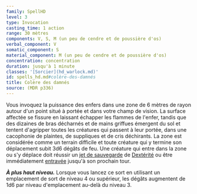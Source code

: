 ```yaml
---
family: SpellHD
level: 3
type: Invocation
casting_time: 1 action
range: 30 mètres
components: V, S, M (un peu de cendre et de poussière d'os)
verbal_component: V
somatic_component: S
material_component: M (un peu de cendre et de poussière d'os)
concentration: concentration
duration: jusqu'à 1 minute
classes: '[Sorcier](hd_warlock.md)'
id: spells_hd.md#colère-des-damnés
title: Colère des damnés
source: (MDR p336)
---
```


Vous invoquez la puissance des enfers dans une zone de 6 mètres de rayon autour d'un point situé à portée et dans votre champ de vision. La surface affectée se fissure en laissant échapper les flammes de l'enfer, tandis que des dizaines de bras décharnés et de mains griffues émergent du sol et tentent d'agripper toutes les créatures qui passent à leur portée, dans une cacophonie de plaintes, de suppliques et de cris déchirants. La zone est considérée comme un terrain difficile et toute créature qui y termine son déplacement subit 3d6 dégâts de feu. Une créature qui entre dans la zone ou s'y déplace doit réussir un [jet de sauvegarde](hd_abilities_jets_de_sauvegarde.md) de [Dextérité](hd_abilities_dexterity.md) ou être immédiatement [entravée](hd_conditions_entrave.md) jusqu'à son prochain tour.

**_À plus haut niveau._** Lorsque vous lancez ce sort en utilisant un emplacement de sort de niveau 4 ou supérieur, les dégâts augmentent de 1d6 par niveau d'emplacement au-delà du niveau 3.

